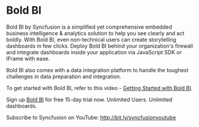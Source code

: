 # Bold BI

Bold BI by Syncfusion is a simplified yet comprehensive embedded business intelligence & analytics solution to help you see clearly and act boldly. With Bold BI, even non-technical users can create storytelling dashboards in few clicks. Deploy Bold BI behind your organization's firewall and integrate dashboards inside your application via JavaScript SDK or IFrame with ease.

Bold BI also comes with a data integration platform to handle the toughest challenges in data preparation and integration.

To get started with Bold BI, refer to this video - [Getting Started with Bold BI](https://www.youtube.com/watch?v=sMPe2knTIls&list=PLyPmz-byf1UHTEr1DggtRxRzSYOzNWohk&index=1&t=2s).

Sign up [Bold BI](https://www.boldbi.com) for free 15-day trial now. Unlimited Users. Unlimited dashboards.

Subscribe to Syncfusion on YouTube: <http://bit.ly/syncfusionyoutube>
